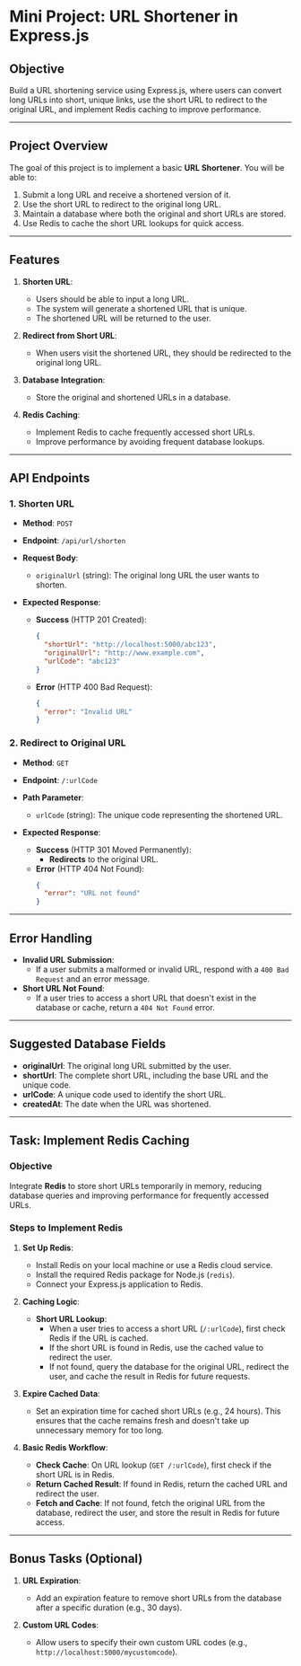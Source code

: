 # Mini Project: URL Shortener in Express.js

## Objective

Build a URL shortening service using Express.js, where users can convert long URLs into short, unique links, use the short URL to redirect to the original URL, and implement Redis caching to improve performance.

---

## Project Overview

The goal of this project is to implement a basic **URL Shortener**. You will be able to:

1. Submit a long URL and receive a shortened version of it.
2. Use the short URL to redirect to the original long URL.
3. Maintain a database where both the original and short URLs are stored.
4. Use Redis to cache the short URL lookups for quick access.

---

## Features

1. **Shorten URL**:

   - Users should be able to input a long URL.
   - The system will generate a shortened URL that is unique.
   - The shortened URL will be returned to the user.

2. **Redirect from Short URL**:

   - When users visit the shortened URL, they should be redirected to the original long URL.

3. **Database Integration**:

   - Store the original and shortened URLs in a database.

4. **Redis Caching**:
   - Implement Redis to cache frequently accessed short URLs.
   - Improve performance by avoiding frequent database lookups.

---

## API Endpoints

### 1. Shorten URL

- **Method**: `POST`
- **Endpoint**: `/api/url/shorten`
- **Request Body**:

  - `originalUrl` (string): The original long URL the user wants to shorten.

- **Expected Response**:
  - **Success** (HTTP 201 Created):
    ```json
    {
      "shortUrl": "http://localhost:5000/abc123",
      "originalUrl": "http://www.example.com",
      "urlCode": "abc123"
    }
    ```
  - **Error** (HTTP 400 Bad Request):
    ```json
    {
      "error": "Invalid URL"
    }
    ```

### 2. Redirect to Original URL

- **Method**: `GET`
- **Endpoint**: `/:urlCode`
- **Path Parameter**:

  - `urlCode` (string): The unique code representing the shortened URL.

- **Expected Response**:
  - **Success** (HTTP 301 Moved Permanently):
    - **Redirects** to the original URL.
  - **Error** (HTTP 404 Not Found):
    ```json
    {
      "error": "URL not found"
    }
    ```

---

## Error Handling

- **Invalid URL Submission**:
  - If a user submits a malformed or invalid URL, respond with a `400 Bad Request` and an error message.
- **Short URL Not Found**:
  - If a user tries to access a short URL that doesn't exist in the database or cache, return a `404 Not Found` error.

---

## Suggested Database Fields

- **originalUrl**: The original long URL submitted by the user.
- **shortUrl**: The complete short URL, including the base URL and the unique code.
- **urlCode**: A unique code used to identify the short URL.
- **createdAt**: The date when the URL was shortened.

---

## Task: Implement Redis Caching

### Objective

Integrate **Redis** to store short URLs temporarily in memory, reducing database queries and improving performance for frequently accessed URLs.

### Steps to Implement Redis

1. **Set Up Redis**:

   - Install Redis on your local machine or use a Redis cloud service.
   - Install the required Redis package for Node.js (`redis`).
   - Connect your Express.js application to Redis.

2. **Caching Logic**:

   - **Short URL Lookup**:
     - When a user tries to access a short URL (`/:urlCode`), first check Redis if the URL is cached.
     - If the short URL is found in Redis, use the cached value to redirect the user.
     - If not found, query the database for the original URL, redirect the user, and cache the result in Redis for future requests.

3. **Expire Cached Data**:

   - Set an expiration time for cached short URLs (e.g., 24 hours). This ensures that the cache remains fresh and doesn't take up unnecessary memory for too long.

4. **Basic Redis Workflow**:
   - **Check Cache**: On URL lookup (`GET /:urlCode`), first check if the short URL is in Redis.
   - **Return Cached Result**: If found in Redis, return the cached URL and redirect the user.
   - **Fetch and Cache**: If not found, fetch the original URL from the database, redirect the user, and store the result in Redis for future access.

---

## Bonus Tasks (Optional)

1. **URL Expiration**:

   - Add an expiration feature to remove short URLs from the database after a specific duration (e.g., 30 days).

2. **Custom URL Codes**:
   - Allow users to specify their own custom URL codes (e.g., `http://localhost:5000/mycustomcode`).
